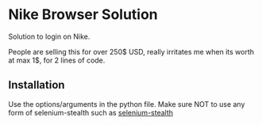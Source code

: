 # Nike Browser Solution
Solution to login on Nike.

People are selling this for over 250$ USD, really irritates me when its worth at max 1$, for 2 lines of code. 

## Installation

Use the options/arguments in the python file. Make sure NOT to use any form of selenium-stealth such as [selenium-stealth](https://pypi.org/project/selenium-stealth/)
